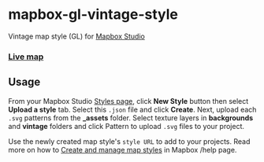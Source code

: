 # mapbox-gl-vintage-style

Vintage map style (GL) for [Mapbox Studio](https://www.mapbox.com/mapbox-studio/)

### [Live map](https://api.mapbox.com/styles/v1/mslee/cif5p01n202nisaktvljx9mv3.html?title=true&access_token=pk.eyJ1IjoibXNsZWUiLCJhIjoiclpiTWV5SSJ9.P_h8r37vD8jpIH1A6i1VRg#3.29/39.44/-93.30)

## Usage

From your Mapbox Studio [Styles page](https://www.mapbox.com/studio/styles/), click **New Style** button then select **Upload a style** tab. Select this `.json` file and click **Create**. Next, upload each `.svg` patterns from the **_assets** folder. Select texture layers in **backgrounds** and **vintage** folders and click Pattern to upload `.svg` files to your project.

Use the newly created map style's `style URL` to add to your projects. Read more on how to [Create and manage map styles](https://www.mapbox.com/help/getting-started-mapbox-studio-1/#create-a-new-style) in Mapbox /help page.